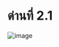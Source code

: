# ด่านที่ 2.1
![image](https://user-images.githubusercontent.com/92083472/145679913-dc9edc9c-c36f-4ca1-bae0-e75b98b02713.png)
